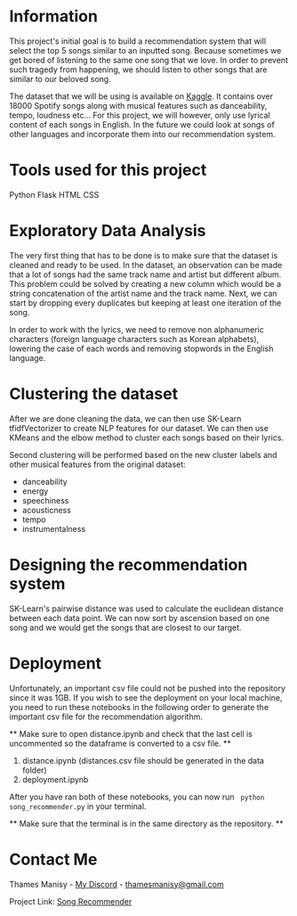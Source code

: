 # Information 

This project's initial goal is to build a recommendation system that will select the top 5 songs similar to an inputted song. Because sometimes we get bored of listening to the same one song that we love. In order to prevent such tragedy from happening, we should listen to other songs that are similar to our beloved song.

The dataset that we will be using is available on [Kaggle](https://www.kaggle.com/datasets/imuhammad/audio-features-and-lyrics-of-spotify-songs). It contains over 18000 Spotify songs along with musical features such as danceability, tempo, loudness etc... For this project, we will however, only use lyrical content of each songs in English. In the future we could look at songs of other languages and incorporate them into our recommendation system.

# Tools used for this project

Python
Flask
HTML
CSS

# Exploratory Data Analysis

The very first thing that has to be done is to make sure that the dataset is cleaned and ready to be used. In the dataset, an observation can be made that a lot of songs had the same track name and artist but different album. This problem could be solved by creating a new column which would be a string concatenation of the artist name and the track name. Next, we can start by dropping every duplicates but keeping at least one iteration of the song.

In order to work with the lyrics, we need to remove non alphanumeric characters (foreign language characters such as Korean alphabets), lowering the case of each words and removing stopwords in the English language.

# Clustering the dataset

After we are done cleaning the data, we can then use SK-Learn tfidfVectorizer to create NLP features for our dataset. We can then use KMeans and the elbow method to cluster each songs based on their lyrics.

Second clustering will be performed based on the new cluster labels and other musical features from the original dataset:
- danceability
- energy
- speechiness
- acousticness
- tempo
- instrumentalness

# Designing the recommendation system

SK-Learn's pairwise distance was used to calculate the euclidean distance between each data point. We can now sort by ascension based on one song and we would get the songs that are closest to our target. 

# Deployment

Unfortunately, an important csv file could not be pushed into the repository since it was 1GB. If you wish to see the deployment on your local machine, you need to run these notebooks in the following order to generate the important csv file for the recommendation algorithm. 

** Make sure to open distance.ipynb and check that the last cell is uncommented so the dataframe is converted to a csv file. **

1. distance.ipynb (distances.csv file should be generated in the data folder)
2. deployment.ipynb

After you have ran both of these notebooks, you can now run ``` python song_recommender.py``` in your terminal. 

** Make sure that the terminal is in the same directory as the repository. **


# Contact Me

Thames Manisy - [My Discord](https://discord.com/channels/Thames#7138) - thamesmanisy@gmail.com

Project Link: [Song Recommender](https://github.com/thames31/lyrics-emotion-detector)



